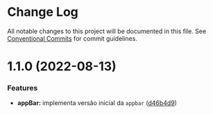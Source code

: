 # Change Log

All notable changes to this project will be documented in this file.
See [Conventional Commits](https://conventionalcommits.org) for commit guidelines.

# 1.1.0 (2022-08-13)

### Features

- **appBar:** implementa versão inicial da `appbar` ([d46b4d9](https://github.com/RanielliMontagna/rm_monorepo/commit/d46b4d9a9b05fb1742de72e2beffd2c9ef1c08dc))
